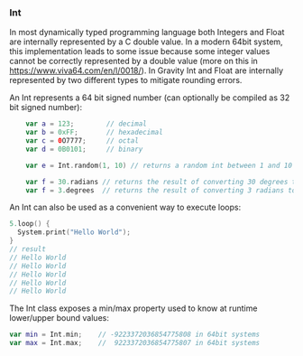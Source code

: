 ### Int

In most dynamically typed programming language both Integers and Float are internally represented by a C double value.
In a modern 64bit system, this implementation leads to some issue because some integer values cannot be correctly represented by a double value (more on this in https://www.viva64.com/en/l/0018/).
In Gravity Int and Float are internally represented by two different types to mitigate rounding errors.

An Int represents a 64 bit signed number (can optionally be compiled as 32 bit signed number):
```swift
	var a = 123;        // decimal
	var b = 0xFF;       // hexadecimal
	var c = 0O7777;     // octal
	var d = 0B0101;     // binary

	var e = Int.random(1, 10) // returns a random int between 1 and 10 inclusive

	var f = 30.radians // returns the result of converting 30 degrees to radians
	var f = 3.degrees  // returns the result of converting 3 radians to degrees
```

An Int can also be used as a convenient way to execute loops:
```swift
5.loop() {
  System.print("Hello World");
}
// result
// Hello World
// Hello World
// Hello World
// Hello World
// Hello World
```

The Int class exposes a min/max property used to know at runtime lower/upper bound values:
```swift
var min = Int.min;    // -9223372036854775808 in 64bit systems
var max = Int.max;    //  9223372036854775807 in 64bit systems
```

